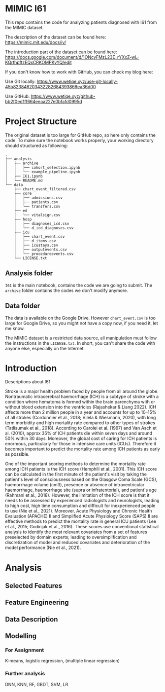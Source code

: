 # MIMIC I61
This repo contains the code for analyzing patients diagnosed with I61 from the MIMIC dataset.

The description of the dataset can be found here: https://mimic.mit.edu/docs/iv/

The introduction part of the dataset can be found here: https://docs.google.com/document/d/1ONcyFMzL23E_rYXxZ-wL-KQrthpftzEQxCRKOMPKvYQ/edit

If you don't know how to work with GitHub, you can check my blog here:

Use Git locally: https://www.wetiqe.xyz/use-git-locally-45b823846203432282684393866ea36d00

Use GitHub: https://www.wetiqe.xyz/github-bb2f0ed1ff664eeaa227e0bfafd0995d

# Project Structure
The original dataset is too large for GitHub repo, so here only contains the code. To make sure the notebook works properly, your working directory should structured as following:
```
.
├── analysis
│   ├── archive
│   │   ├── cohort_selection.ipynb
│   │   └── example_pipeline.ipynb
│   ├── I61.ipynb
│   └── README.md
└── data
    ├── chart_event_filtered.csv
    ├── core
    │   ├── admissions.csv
    │   ├── patients.csv
    │   └── transfers.csv
    ├── ed
    │   └── vitalsign.csv
    ├── hosp
    │   ├── diagnoses_icd.csv
    │   └── d_icd_diagnoses.csv
    ├── icu
    │   ├── chart_event.csv
    │   ├── d_items.csv
    │   ├── icustays.csv
    │   ├── outputevents.csv
    │   └── procedureevents.csv
    └── LICENSE.txt

```

## Analysis folder
`I61` is the main notebook, contains the code we are going to submit. 
The `archive` folder contains the codes we don't modify anymore.

## Data folder
The data is available on the Google Drive. However `chart_event.csv` is too large for Google Drive, so you might not have a copy now, if you need it, let me know. 

The MIMIC dataset is a restricted data source,  all manipulation must follow the instructions in the `LICENSE.txt`. In short, you can't share the code with anyone else, especially on the Internet. 

# Introduction

Descriptions about I61

Stroke is a major health problem faced by people from all around the globe. Nontraumatic intracerebral haemorrhage (ICH) is a subtype of stroke with a condition where hematoma is formed within the brain parenchyma with or without blood extension into the ventricles (Rajashekar & Liang 2022). ICH affects more than 2 million people in a year and accounts for up to 10–15% of all strokes (Cordonnier et al., 2018; Vilela & Wiesmann, 2020), with long term morbidity and high mortality rate compared to other types of strokes (Tatlisumak et al., 2018). According to Carolei et al. (1997) and Van Asch et al. (2010), approx 35% of ICH patients die within seven days and around 50% within 30 days. Moreover, the global cost of caring for ICH patients is enormous, particularly for those in intensive care units (ICUs). Therefore it becomes important to predict the mortality rate among ICH patients as early as possible.

One of the important scoring methods to determine the mortality rate among ICH patients is the ICH score (Hemphill et al., 2001). This ICH score can be calculated in the first minute of the patient's visit by taking the patient's level of consciousness based on the Glasgow Coma Scale (GCS), haemorrhage volume (cm3), presence or absence of intraventricular haemorrhage, haemorrhage site (supra or infratentorial), and patient's age (Rahmani et al., 2018). However, the limitation of the ICH score is that it needs to be assessed by experienced radiologists and neurologists, leading to high cost, high time consumption and difficult for inexperienced people to use (Nie et al., 2021). Moreover, Acute Physiology and Chronic Health Evaluation (APACHE) II and Simplified Acute Physiology Score (SAPS) II are effective methods to predict the mortality rate in general ICU patients (Lee et al., 2015; Godinjak et al., 2016). These scores use conventional statistical analysis to identify the most relevant covariates from a set of features preselected by domain experts; leading to oversimplification and discretization of model and reduced covariates and deterioration of the model performance (Nie et al., 2021).

# Analysis

## Selected Features

## Feature Engineering

## Data Description

## Modelling
### For Assignment
K-means, logistic regression, (multiple linear regression)

### Further analysis
DNN, KNN, RF, GBDT, SVM, LR 






 
